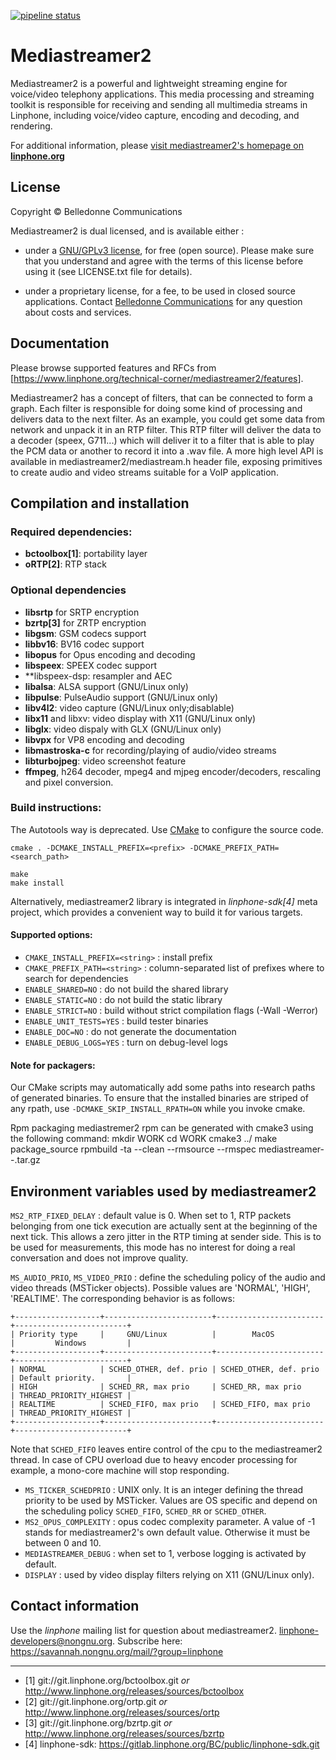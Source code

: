 [![pipeline status](https://gitlab.linphone.org/BC/public/mediastreamer2/badges/master/pipeline.svg)](https://gitlab.linphone.org/BC/public/mediastreamer2/commits/master)

Mediastreamer2
==============



Mediastreamer2 is a powerful and lightweight streaming engine for voice/video telephony applications.
This media processing and streaming toolkit is responsible for receiving and sending all multimedia streams in Linphone, including voice/video capture, encoding and decoding, and rendering.

For additional information, please [visit mediastreamer2's homepage on **linphone.org**](http://www.linphone.org/technical-corner/mediastreamer2)

License
-------

Copyright © Belledonne Communications

Mediastreamer2 is dual licensed, and is available either :

 - under a [GNU/GPLv3 license](https://www.gnu.org/licenses/gpl-3.0.en.html), for free (open source). Please make sure that you understand and agree with the terms of this license before using it (see LICENSE.txt file for details).

 - under a proprietary license, for a fee, to be used in closed source applications. Contact [Belledonne Communications](https://www.linphone.org/contact) for any question about costs and services.

Documentation
-------------

Please browse supported features and RFCs from [<https://www.linphone.org/technical-corner/mediastreamer2/features>].

Mediastreamer2 has a concept of filters, that can be connected to form a graph. Each
filter is responsible for doing some kind of processing and 
delivers data to the next filter. As an example, you could get some
data from network and unpack it in an RTP filter. This RTP filter will
deliver the data to a decoder (speex, G711...) which will deliver it
to a filter that is able to play the PCM data or another to record it into a .wav
file.
A more high level API is available in mediastreamer2/mediastream.h header file, exposing
primitives to create audio and video streams suitable for a VoIP application.



Compilation and installation
----------------------------

### Required dependencies:

- **bctoolbox[1]**: portability layer
- **oRTP[2]**: RTP stack

### Optional dependencies

- **libsrtp** for SRTP encryption
- **bzrtp[3]** for ZRTP encryption
- **libgsm**: GSM codecs support
- **libbv16**: BV16 codec support
- **libopus** for Opus encoding and decoding
- **libspeex**: SPEEX codec support
- **libspeex-dsp: resampler and AEC
- **libalsa**: ALSA support (GNU/Linux only)
- **libpulse**: PulseAudio support (GNU/Linux only)
- **libv4l2**: video capture (GNU/Linux only;disablable)
- **libx11** and libxv: video display with X11 (GNU/Linux only)
- **libglx**: video dispaly with GLX (GNU/Linux only)
- **libvpx** for VP8 encoding and decoding
- **libmastroska-c** for recording/playing of audio/video streams
- **libturbojpeg**: video screenshot feature
- **ffmpeg**, h264 decoder, mpeg4 and mjpeg encoder/decoders, rescaling and pixel conversion.

### Build instructions:

The Autotools way is deprecated. Use [CMake](https://cmake.org) to configure the source code.

	cmake . -DCMAKE_INSTALL_PREFIX=<prefix> -DCMAKE_PREFIX_PATH=<search_path>
	
	make
	make install
	
Alternatively, mediastreamer2 library is integrated in *linphone-sdk[4]* meta project, which provides a convenient way
to build it for various targets.

#### Supported options:

- `CMAKE_INSTALL_PREFIX=<string>` : install prefix
- `CMAKE_PREFIX_PATH=<string>`    : column-separated list of prefixes where to search for dependencies
- `ENABLE_SHARED=NO`              : do not build the shared library
- `ENABLE_STATIC=NO`              : do not build the static library
- `ENABLE_STRICT=NO`              : build without strict compilation flags (-Wall -Werror)
- `ENABLE_UNIT_TESTS=YES`         : build tester binaries
- `ENABLE_DOC=NO`                 : do not generate the documentation
- `ENABLE_DEBUG_LOGS=YES`         : turn on debug-level logs


#### Note for packagers:

Our CMake scripts may automatically add some paths into research paths of generated binaries.
To ensure that the installed binaries are striped of any rpath, use `-DCMAKE_SKIP_INSTALL_RPATH=ON`
while you invoke cmake.

Rpm packaging
mediastremer2 rpm can be generated with cmake3 using the following command:
mkdir WORK
cd WORK
cmake3 ../
make package_source
rpmbuild -ta --clean --rmsource --rmspec mediastreamer-<version>-<release>.tar.gz



Environment variables used by mediastreamer2
--------------------------------------------

`MS2_RTP_FIXED_DELAY` : default value is 0. When set to 1, RTP packets belonging from one tick execution are actually sent at the beginning of the next tick.
This allows a zero jitter in the RTP timing at sender side. This is to be used for measurements, this mode has no interest for doing a real conversation and does not improve 
quality.

`MS_AUDIO_PRIO`, `MS_VIDEO_PRIO` : define the scheduling policy of the audio and video threads (MSTicker objects). Possible values are 'NORMAL', 'HIGH', 'REALTIME'.
The corresponding behavior is as follows:

	+-------------------+------------------------+------------------------+-------------------------+
	| Priority type     |     GNU/Linux          |        MacOS           |         Windows         |
	+-------------------+------------------------+------------------------+-------------------------+
	| NORMAL            | SCHED_OTHER, def. prio | SCHED_OTHER, def. prio | Default priority.       |
	| HIGH              | SCHED_RR, max prio     | SCHED_RR, max prio     | THREAD_PRIORITY_HIGHEST |
	| REALTIME          | SCHED_FIFO, max prio   | SCHED_FIFO, max prio   | THREAD_PRIORITY_HIGHEST |
	+-------------------+------------------------+------------------------+-------------------------+

Note that `SCHED_FIFO` leaves entire control of the cpu to the mediastreamer2 thread. In case of CPU overload
due to heavy encoder processing for example, a mono-core machine will stop responding.

- `MS_TICKER_SCHEDPRIO` : UNIX only. It is an integer defining the thread priority to be used by MSTicker. Values
                          are OS specific and depend on the scheduling policy `SCHED_FIFO`, `SCHED_RR` or `SCHED_OTHER`.
- `MS2_OPUS_COMPLEXITY` : opus codec complexity parameter. A value of -1 stands for mediastreamer2's own default value.
                          Otherwise it must be between 0 and 10.
- `MEDIASTREAMER_DEBUG` : when set to 1, verbose logging is activated by default.
- `DISPLAY`             : used by video display filters relying on X11 (GNU/Linux only).



Contact information
-------------------

Use the *linphone* mailing list for question about mediastreamer2.
  <linphone-developers@nongnu.org>.
Subscribe here:
  <https://savannah.nongnu.org/mail/?group=linphone>


--------------------------------------


- [1] git://git.linphone.org/bctoolbox.git *or* <http://www.linphone.org/releases/sources/bctoolbox>
- [2] git://git.linphone.org/ortp.git *or* <http://www.linphone.org/releases/sources/ortp>
- [3] git://git.linphone.org/bzrtp.git *or* <http://www.linphone.org/releases/sources/bzrtp>
- [4] linphone-sdk: https://gitlab.linphone.org/BC/public/linphone-sdk.git
